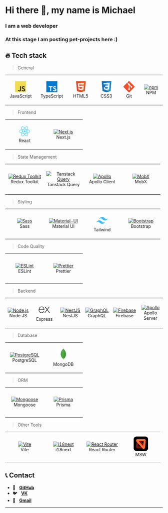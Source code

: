 <h1 align="left">Hi there 👋, my name is Michael</h1>
<h3 align="left">I am a web developer</h3>
<h3 align="left">At this stage I am posting pet-projects here :)</h3>

<h2 align="left" id="tech-stack">🔥 Tech stack</h2>

> General

<table width='100%'>
  <tr>
    <td align="center" width="110" height="90">
      <a href="#tech-stack">
        <img src="https://raw.githubusercontent.com/devicons/devicon/1119b9f84c0290e0f0b38982099a2bd027a48bf1/icons/javascript/javascript-original.svg" width="36" height="36" alt="JavaScript" />
      </a>
      <br>JavaScript
    </td>
    <td align="center" width="110" height="90">
      <a href="#tech-stack">
        <img src="https://raw.githubusercontent.com/devicons/devicon/1119b9f84c0290e0f0b38982099a2bd027a48bf1/icons/typescript/typescript-original.svg" width="36" height="36" alt="TypeScript" />
      </a>
      <br>TypeScript
    </td>
    <td align="center" width="110" height="90">
      <a href="#tech-stack">
        <img src="https://github.com/devicons/devicon/blob/master/icons/html5/html5-original.svg" width="36" height="36" alt="HTML5" />
      </a>
      <br>HTML5
    </td>
    <td align="center" width="110" height="90">
      <a href="#tech-stack">
        <img src="https://github.com/devicons/devicon/blob/master/icons/css3/css3-original.svg" width="36" height="36" alt="CSS3" />
      </a>
      <br>CSS3
    </td>
    <td align="center" width="110" height="90">
      <a href="#tech-stack">
        <img src="https://raw.githubusercontent.com/devicons/devicon/1119b9f84c0290e0f0b38982099a2bd027a48bf1/icons/git/git-original.svg" width="36" height="36" alt="git" />
      </a>
      <br>Git
    </td>
    <td align="center" width="110" height="90"> 
      <a href="#tech-stack">
        <img src="https://brandeps.com/icon-download/N/Npm-icon-vector-05.svg" width="36" height="36" alt="npm" />
      </a>
      <br>NPM
    </td>
  </tr>
</table>

> Frontend

<table width='100%'>
 <tr>
    <td align="center" width="110" height="90">
      <a href="#tech-stack">
        <img src="https://raw.githubusercontent.com/devicons/devicon/1119b9f84c0290e0f0b38982099a2bd027a48bf1/icons/react/react-original.svg" width="36" height="36" alt="React" />
      </a>
      <br>React
    </td>
    <td align="center" width="110" height="90">
      <a href="#tech-stack">
        <img src="https://www.drupal.org/files/project-images/nextjs-icon-dark-background.png" width="36" height="36" alt="Next.js" />
      </a>
      <br>Next.js
    </td>
 </tr>
</table>

> State Management

<table width='100%'>
  <tr>
    <td align="center" width="110" height="90">
      <a href="#tech-stack">
        <img src="https://cdn.worldvectorlogo.com/logos/redux.svg" width="36" height="36" alt="Redux Toolkit" />
      </a>
      <br>Redux Toolkit
    </td>
    <td align="center" width="110" height="90">
      <a href="#tech-stack">
        <img src="https://tanstack.com/_build/assets/logo-color-600w-Er4SOkq1.png" width="40" height="40" alt="Tanstack Query" />
      </a>
      <br>Tanstack Query
    </td>
    <td align="center" width="110" height="90">
      <a href="#tech-stack">
        <img src="https://brandeps.com/logo-download/A/Apollo-GraphQL-logo-vector-01.svg" width="36" height="36" alt="Apollo" />
      </a>
      <br>Apollo Client
    </td>
    <td align="center" width="110" height="90">
      <a href="#tech-stack">
        <img src="https://mobx.js.org/assets/mobx.png" width="36" height="36" alt="MobX" />
      </a>
      <br>MobX
    </td>
  </tr>
</table>

> Styling

<table width='100%'>
  <tr>
   <td align="center" width="110" height="90">
      <a href="#tech-stack">
        <img src="https://brandeps.com/icon-download/S/Sass-icon-vector-04.svg" width="36" height="36" alt="Sass" />
      </a>
      <br>Sass
    </td>
    <td align="center" width="110" height="90">
      <a href="#tech-stack">
        <img src="https://media.zeemly.com/zeemly/product/material-ui.png" width="36" height="36" alt="Material-UI" />
      </a>
      <br>Material UI
    </td>
    <td align="center" width="110" height="90">
      <a href="#tech-stack">
        <img src="https://github.com/devicons/devicon/blob/master/icons/tailwindcss/tailwindcss-original.svg" width="36" height="36" alt="Tailwind CSS" />
      </a>
      <br>Tailwind
    </td>
   <td align="center" width="110" height="90">
      <a href="#tech-stack">
        <img src="https://cdn.worldvectorlogo.com/logos/bootstrap-4.svg" width="36" height="36" alt="Bootstrap" />
      </a>
      <br>Bootstrap
    </td>
  </tr>
 
</table>

> Code Quality

<table width='100%'>
  <tr>
    <td align="center" width="110" height="90">
      <a href="#tech-stack">
        <img src="https://brandeps.com/icon-download/E/Eslint-icon-vector-02.svg" width="36" height="36" alt="ESLint" />
      </a>
      <br>ESLint
    </td>
    <td align="center" width="110" height="90">
      <a href="#tech-stack">
        <img src="https://brandeps.com/icon-download/P/Prettier-icon-vector-02.svg" width="36" height="36" alt="Prettier" />
      </a>
      <br>Prettier
    </td>
  </tr>
</table>

> Backend

<table width='100%'>
  <tr>
    <td align="center" width="110" height="90">
      <a href="#tech-stack">
        <img src="https://brandeps.com/icon-download/N/Nodejs-icon-vector-02.svg" width="36" height="36" alt="Node.js" />
      </a>
      <br>Node JS
    </td>
    <td align="center" width="110" height="90">
      <a href="#tech-stack">
        <img src="https://raw.githubusercontent.com/devicons/devicon/6910f0503efdd315c8f9b858234310c06e04d9c0/icons/express/express-original.svg" width="36" height="36" alt="Express" />
      </a>
      <br>Express
    </td>
    <td align="center" width="110" height="90">
      <a href="#tech-stack">
        <img src="https://nestjs.com/logo-small-gradient.d792062c.svg" width="36" height="36" alt="NestJS" />
      </a>
      <br>NestJS
    </td>
    <td align="center" width="110" height="90">
      <a href="#tech-stack">
        <img src="https://upload.wikimedia.org/wikipedia/commons/thumb/1/17/GraphQL_Logo.svg/2048px-GraphQL_Logo.svg.png" width="36" height="36" alt="GraphQL" />
      </a>
      <br>GraphQL
    </td>
    <td align="center" width="110" height="90"> 
      <a href="##tech-stack" >
        <img src="https://brandeps.com/logo-download/F/Firebase-logo-vector-02.svg" width="36" height="36" alt="Firebase" />
      </a>
      <br>Firebase
    </td>
    <td align="center" width="110" height="90">
      <a href="#tech-stack">
        <img src="https://brandeps.com/logo-download/A/Apollo-GraphQL-logo-vector-01.svg" width="36" height="36" alt="Apollo" />
      </a>
      <br>Apollo Server
    </td>
    </td>
  </tr>
</table>

> Database

<table width='100%'>
  <tr>
    <td align="center" width="110" height="90">
      <a href="#tech-stack">
        <img src="https://upload.wikimedia.org/wikipedia/commons/thumb/2/29/Postgresql_elephant.svg/1200px-Postgresql_elephant.svg.png" width="40" height="40" alt="PostgreSQL" />
      </a>
      <br>PostgreSQL
    </td>
    <td align="center" width="110" height="90">
      <a href="#tech-stack">
        <img src="https://github.com/devicons/devicon/blob/master/icons/mongodb/mongodb-original.svg" width="40" height="40" alt="MongoDB" />
      </a>
      <br>MongoDB
    </td>
  </tr>
</table>

> ORM

<table width="100%">
  <tr>
    <td align="center" width="110" height="90">
      <a href="#tech-stack">
        <img src="https://avatars.githubusercontent.com/u/7552965?s=400&v=4" width="40" height="40" alt="Mongoose" />
      </a>
      <br>Mongoose
    </td>
    <td align="center" width="110" height="90">
      <a href="#tech-stack">
        <img src="https://cdn.freelogovectors.net/wp-content/uploads/2022/01/prisma_logo-freelogovectors.net_.png" width="40" height="40" alt="Prisma" />
      </a>
      <br>Prisma
    </td>
  </tr>
</table>

> Other Tools

<table width='100%'>
  <tr>
    <td align="center" width="110" height="90">
      <a href="#tech-stack">
        <img src="https://vitejs.dev/logo.svg" width="36" height="36" alt="Vite" />
      </a>
      <br>Vite
    </td>
    <td align="center" width="110" height="90">
      <a href="#tech-stack">
        <img src="https://avatars.githubusercontent.com/u/8546082?s=280&v=4" width="46" height="46" alt="i18next" />
      </a>
      <br>i18next
    </td>
    <td align="center" width="110" height="90">
      <a href="#tech-stack">
        <img src="https://reactrouter.com/_brand/React%20Router%20Brand%20Assets/React%20Router%20Logo/Dark.svg" width="36" height="36" alt="React Router" />
      </a>
      <br>React Router
    </td>
    <td align="center" width="110" height="90">
      <a href="#tech-stack">
        <img src="https://github.com/mswjs/msw/raw/main/media/msw-logo.svg" width="46" height="46" alt="Mock Service Worker" />
      </a>
      <br>MSW
    </td>
  </tr>
</table>

<h2 align="left" id="contact">📞 Contact</h2>

- :file_folder: &nbsp; **[GitHub](https://github.com/michaelven)**
- :bird: &nbsp; **[VK](https://vk.com/wakeup_goof)**
- 📧 &nbsp; **[Gmail](mailto:minym424@gmail.com)**
---
